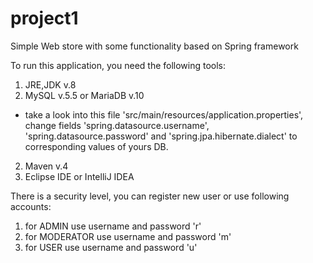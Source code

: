 # project1
Simple Web store with some functionality based on Spring framework

To run this application, you need the following tools:
1) JRE,JDK v.8
2) MySQL v.5.5 or MariaDB v.10
  - take a look into this file 'src/main/resources/application.properties', 
  change fields 'spring.datasource.username', 'spring.datasource.password' 
  and 'spring.jpa.hibernate.dialect' to corresponding values of yours DB.
2) Maven v.4
3) Eclipse IDE or IntelliJ IDEA

There is a security level, you can register new user or use following accounts: 
1) for ADMIN use username and password 'r'
2) for MODERATOR use username and password 'm'
3) for USER use username and password 'u'
